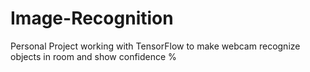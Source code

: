 # Image-Recognition
Personal Project working with TensorFlow to make webcam recognize objects in room and show confidence %
